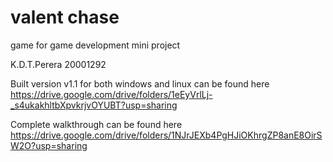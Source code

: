 # valent chase

game for game development mini project

K.D.T.Perera
20001292


Built version v1.1 for both windows and linux can be found here 
https://drive.google.com/drive/folders/1eEyVrlLj-_s4ukakhltbXpvkrjvOYUBT?usp=sharing

Complete walkthrough can be found here
https://drive.google.com/drive/folders/1NJrJEXb4PgHJiOKhrgZP8anE8OirSW2O?usp=sharing
